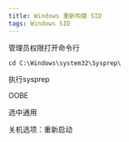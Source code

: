 ```yaml
---
title: Windows 重新构建 SID
tags: Windows SID
---
```

<!--more-->

管理员权限打开命令行

```txt
cd C:\Windows\system32\Sysprep\
```

执行sysprep

OOBE

选中通用

关机选项：重新启动 